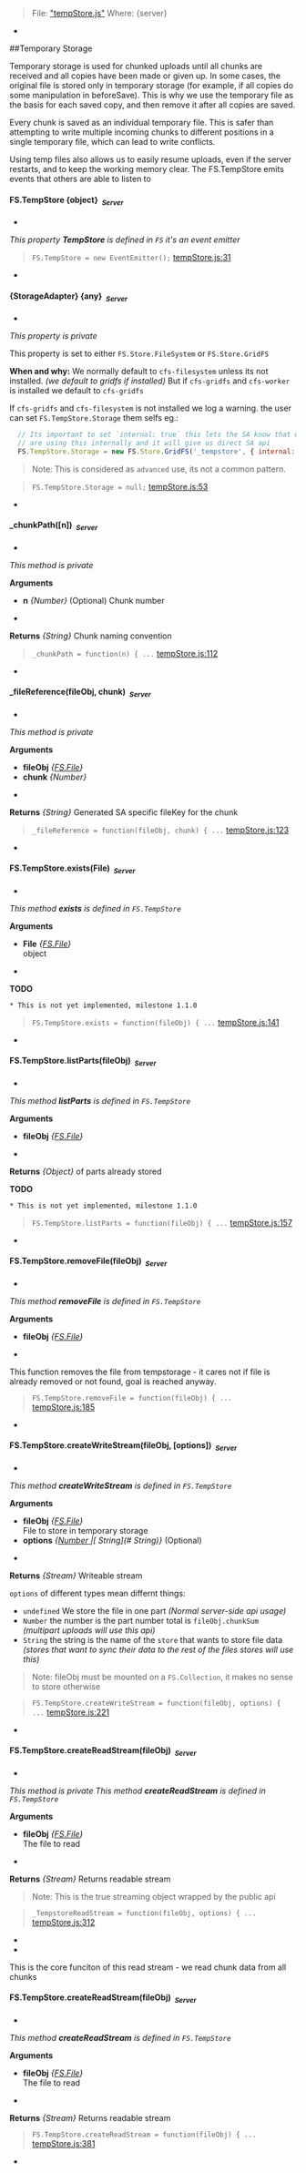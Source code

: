 > File: ["tempStore.js"](tempStore.js)
> Where: {server}

-
##Temporary Storage

Temporary storage is used for chunked uploads until all chunks are received
and all copies have been made or given up. In some cases, the original file
is stored only in temporary storage (for example, if all copies do some
manipulation in beforeSave). This is why we use the temporary file as the
basis for each saved copy, and then remove it after all copies are saved.

Every chunk is saved as an individual temporary file. This is safer than
attempting to write multiple incoming chunks to different positions in a
single temporary file, which can lead to write conflicts.

Using temp files also allows us to easily resume uploads, even if the server
restarts, and to keep the working memory clear.
The FS.TempStore emits events that others are able to listen to

#### <a name="FS.TempStore"></a>FS.TempStore {object}&nbsp;&nbsp;<sub><i>Server</i></sub> ####
-
*This property __TempStore__ is defined in `FS`*
*it's an event emitter*

> ```FS.TempStore = new EventEmitter();``` [tempStore.js:31](tempStore.js#L31)

-

#### <a name="{StorageAdapter}"></a>{StorageAdapter} {any}&nbsp;&nbsp;<sub><i>Server</i></sub> ####
-
*This property is private*

This property is set to either `FS.Store.FileSystem` or `FS.Store.GridFS`

__When and why:__
We normally default to `cfs-filesystem` unless its not installed. *(we default to gridfs if installed)*
But if `cfs-gridfs` and `cfs-worker` is installed we default to `cfs-gridfs`

If `cfs-gridfs` and `cfs-filesystem` is not installed we log a warning.
the user can set `FS.TempStore.Storage` them selfs eg.:
```js
  // Its important to set `internal: true` this lets the SA know that we
  // are using this internally and it will give us direct SA api
  FS.TempStore.Storage = new FS.Store.GridFS('_tempstore', { internal: true });
```

> Note: This is considered as `advanced` use, its not a common pattern.

> ```FS.TempStore.Storage = null;``` [tempStore.js:53](tempStore.js#L53)

-

#### <a name="_chunkPath"></a>_chunkPath([n])&nbsp;&nbsp;<sub><i>Server</i></sub> ####
-
*This method is private*

__Arguments__

* __n__ *{Number}*    (Optional)
Chunk number

-

__Returns__  *{String}*
Chunk naming convention


> ```_chunkPath = function(n) { ...``` [tempStore.js:112](tempStore.js#L112)

-

#### <a name="_fileReference"></a>_fileReference(fileObj, chunk)&nbsp;&nbsp;<sub><i>Server</i></sub> ####
-
*This method is private*

__Arguments__

* __fileObj__ *{[FS.File](#FS.File)}*  
* __chunk__ *{Number}*  

-

__Returns__  *{String}*
Generated SA specific fileKey for the chunk


> ```_fileReference = function(fileObj, chunk) { ...``` [tempStore.js:123](tempStore.js#L123)

-

#### <a name="FS.TempStore.exists"></a>FS.TempStore.exists(File)&nbsp;&nbsp;<sub><i>Server</i></sub> ####
-
*This method __exists__ is defined in `FS.TempStore`*

__Arguments__

* __File__ *{[FS.File](#FS.File)}*  
object

-

__TODO__
```
* This is not yet implemented, milestone 1.1.0
```


> ```FS.TempStore.exists = function(fileObj) { ...``` [tempStore.js:141](tempStore.js#L141)

-

#### <a name="FS.TempStore.listParts"></a>FS.TempStore.listParts(fileObj)&nbsp;&nbsp;<sub><i>Server</i></sub> ####
-
*This method __listParts__ is defined in `FS.TempStore`*

__Arguments__

* __fileObj__ *{[FS.File](#FS.File)}*  

-

__Returns__  *{Object}*
of parts already stored

__TODO__
```
* This is not yet implemented, milestone 1.1.0
```


> ```FS.TempStore.listParts = function(fileObj) { ...``` [tempStore.js:157](tempStore.js#L157)

-

#### <a name="FS.TempStore.removeFile"></a>FS.TempStore.removeFile(fileObj)&nbsp;&nbsp;<sub><i>Server</i></sub> ####
-
*This method __removeFile__ is defined in `FS.TempStore`*

__Arguments__

* __fileObj__ *{[FS.File](#FS.File)}*  

-

This function removes the file from tempstorage - it cares not if file is
already removed or not found, goal is reached anyway.

> ```FS.TempStore.removeFile = function(fileObj) { ...``` [tempStore.js:185](tempStore.js#L185)

-

#### <a name="FS.TempStore.createWriteStream"></a>FS.TempStore.createWriteStream(fileObj, [options])&nbsp;&nbsp;<sub><i>Server</i></sub> ####
-
*This method __createWriteStream__ is defined in `FS.TempStore`*

__Arguments__

* __fileObj__ *{[FS.File](#FS.File)}*  
File to store in temporary storage
* __options__ *{[Number ](#Number )|[ String](# String)}*    (Optional)

-

__Returns__  *{Stream}*
Writeable stream


`options` of different types mean differnt things:
* `undefined` We store the file in one part
*(Normal server-side api usage)*
* `Number` the number is the part number total is `fileObj.chunkSum`
*(multipart uploads will use this api)*
* `String` the string is the name of the `store` that wants to store file data
*(stores that want to sync their data to the rest of the files stores will use this)*

> Note: fileObj must be mounted on a `FS.Collection`, it makes no sense to store otherwise

> ```FS.TempStore.createWriteStream = function(fileObj, options) { ...``` [tempStore.js:221](tempStore.js#L221)

-

#### <a name="FS.TempStore.createReadStream"></a>FS.TempStore.createReadStream(fileObj)&nbsp;&nbsp;<sub><i>Server</i></sub> ####
-
*This method is private*
*This method __createReadStream__ is defined in `FS.TempStore`*

__Arguments__

* __fileObj__ *{[FS.File](#FS.File)}*  
The file to read

-

__Returns__  *{Stream}*
Returns readable stream


> Note: This is the true streaming object wrapped by the public api

> ```_TempstoreReadStream = function(fileObj, options) { ...``` [tempStore.js:312](tempStore.js#L312)

-

-
This is the core funciton of this read stream - we read chunk data from all
chunks

#### <a name="FS.TempStore.createReadStream"></a>FS.TempStore.createReadStream(fileObj)&nbsp;&nbsp;<sub><i>Server</i></sub> ####
-
*This method __createReadStream__ is defined in `FS.TempStore`*

__Arguments__

* __fileObj__ *{[FS.File](#FS.File)}*  
The file to read

-

__Returns__  *{Stream}*
Returns readable stream



> ```FS.TempStore.createReadStream = function(fileObj) { ...``` [tempStore.js:381](tempStore.js#L381)

-
